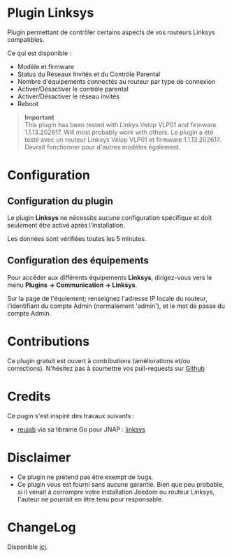 # Plugin Linksys

Plugin permettant de contrôler certains aspects de vos routeurs Linksys compatibles.

Ce qui est disponible :
- Modèle et firmware
- Status du Réseaux Invités et du Contrôle Parental
- Nombre d'équipements connectés au routeur par type de connexion
- Activer/Désactiver le contrôle parental
- Activer/Désactiver le réseau invités
- Reboot

>**Important**      
>This plugin has been tested with Linkys Velop VLP01 and firmware 1.1.13.202617. Will most probably work with others.
>Le plugin a été testé avec un routeur Linksys Velop VLP01 et firmware 1.1.13.202617. Devrait fonctionner pour d'autres modèles également.

# Configuration

## Configuration du plugin

Le plugin **Linksys** ne nécessite aucune configuration spécifique et doit seulement être activé après l'installation.

Les données sont vérifiées toutes les 5 minutes.

## Configuration des équipements

Pour accéder aux différents équipements **Linksys**, dirigez-vous vers le menu **Plugins → Communication → Linksys**.

Sur la page de l'équiement; renseignez l'adresse IP locale du routeur, l'identifiant du compte Admin (normalement 'admin'), et le mot de passe du compte Admin.

# Contributions

Ce plugin gratuit est ouvert à contributions (améliorations et/ou corrections). N'hésitez pas à soumettre vos pull-requests sur <a href="https://github.com/hugoKs3/plugin-linksys" target="_blank">Github</a>

# Credits

Ce pugin s'est inspiré des travaux suivants :

-   [reujab](https://github.com/reujab)  via sa librairie Go pour JNAP :  [linksys](https://github.com/reujab/linksys)

# Disclaimer

-   Ce plugin ne prétend pas être exempt de bugs.
-   Ce plugin vous est fourni sans aucune garantie. Bien que peu probable, si il venait à corrompre votre installation Jeedom ou routeur Linksys, l'auteur ne pourrait en être tenu pour responsable.

# ChangeLog
Disponible [ici](./changelog.html).
